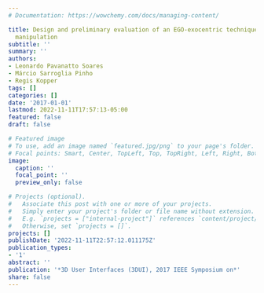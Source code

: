 ```yaml
---
# Documentation: https://wowchemy.com/docs/managing-content/

title: Design and preliminary evaluation of an EGO-exocentric technique for cooperative
  manipulation
subtitle: ''
summary: ''
authors:
- Leonardo Pavanatto Soares
- Márcio Sarroglia Pinho
- Regis Kopper
tags: []
categories: []
date: '2017-01-01'
lastmod: 2022-11-11T17:57:13-05:00
featured: false
draft: false

# Featured image
# To use, add an image named `featured.jpg/png` to your page's folder.
# Focal points: Smart, Center, TopLeft, Top, TopRight, Left, Right, BottomLeft, Bottom, BottomRight.
image:
  caption: ''
  focal_point: ''
  preview_only: false

# Projects (optional).
#   Associate this post with one or more of your projects.
#   Simply enter your project's folder or file name without extension.
#   E.g. `projects = ["internal-project"]` references `content/project/deep-learning/index.md`.
#   Otherwise, set `projects = []`.
projects: []
publishDate: '2022-11-11T22:57:12.011175Z'
publication_types:
- '1'
abstract: ''
publication: '*3D User Interfaces (3DUI), 2017 IEEE Symposium on*'
share: false
---
```

